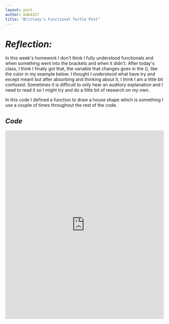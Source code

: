 ```yaml
---
layout: post
author: bmb4227
title: "Brittany's Functional Turtle Post"
---
```

# *Reflection:*
In this week's homework I don't think I fully understood functionals and when something went into the brackets and when it didn't. After today's class, I think I finally got that, the variable that changes goes in the (), like the color in my example below. I thought I understood what have try and except meant but after absorbing and thinking about it, I think I am a little bit confused. Sometimes it is difficult to only hear an auditory explanation and I need to read it so I might try and do a little bit of research on my own. 

In this code I defined a function to draw a house shape which is something I use a couple of times throughout the rest of the code. 

## *Code*
<iframe src="https://trinket.io/embed/python/91d7112181" width="100%" height="600" frameborder="0" marginwidth="0" marginheight="0" allowfullscreen></iframe>
